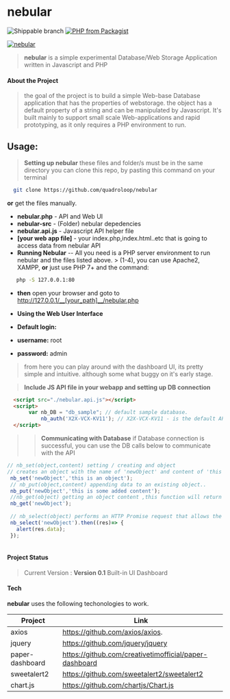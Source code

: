 # nebular
![Shippable branch](https://img.shields.io/shippable/5444c5ecb904a4b21567b0ff/master.svg)  [![PHP from Packagist](https://img.shields.io/packagist/php-v/symfony/symfony.svg)]()

[![nebular](https://quadroloop.github.io/Apps/img/nebular.png)]()

> __nebular__ is a simple experimental Database/Web Storage Application written in Javascript and PHP

#### About the Project
>the goal of the project is to build a simple Web-base Database application that has the properties of webstorage. the object has a default property of a string and can be manipulated by Javascript. It's built mainly to support small scale Web-applications and rapid prototyping, as it only requires a PHP environment to run. 

## Usage:
> __Setting up nebular__
  these files and folder/s must be in the same directory
  you can clone this repo, by pasting this command on your terminal
  ```sh
    git clone https://github.com/quadroloop/nebular
  ```
  __or__ get the files manually.
  - __nebular.php__ - API and Web UI
  - __nebular-src__ -  (Folder) nebular depedencies
  - __nebular.api.js__ - Javascript API helper file
  - __[your web app file]__ - your index.php,index.html..etc that is going to access data from nebular API
  - __Running Nebular__ -- All you need is a PHP server environment to run nebular and the files listed above. > (1-4), you can use Apache2, XAMPP, __or__ just use PHP 7+ and the command:
  ```sh
     php -S 127.0.0.1:80
  ```
  - __then__ open your browser and goto to http://127.0.0.1/__[your_path]__/nebular.php
  
  - __Using the Web User Interface__
  - __Default login:__
  - __username:__ root
  - __password:__ admin
  > from here you can play around with the dashboard UI, its pretty simple and intuitive. although some what buggy on it's early stage.

  > __Include JS API file in your webapp and setting up DB connection__
   ```html
     <script src="./nebular.api.js"></script>
     <script>
          var nb_DB = "db_sample"; // default sample database.
              nb_auth('X2X-VCX-KV11'); // X2X-VCX-KV11 - is the default API key you can add your own and delete existing keys.
     </script>
   ```
  >> __Communicating with Database__
  >> if Database connection is successful, you can use the DB calls below to communicate with the API 
  ```Javascript
  // nb_set(object,content) setting / creating and object
 // creates an object with the name of 'newObject' and content of 'this is an object'
   nb_set('newObject','this is an object');
   // nb_put(object,content) appending data to an existing object..
   nb_put('newObject','this is some added content');
   //nb_get(object) getting an object content ,this function will return the object content
   nb_get('newObject');
   
   // nb_select(object) performs an HTTP Promise request that allows the user to directy manipulate the response data
   nb_select('newObject').then((res)=> {
     alert(res.data);
   });
   
  ```

  
 
  

#### Project Status
  > Current Version : __Version 0.1__
  > Built-in UI Dashboard

#### Tech

__nebular__ uses the following techonologies to work.

| Project | Link |
| ------ | ------ |
| axios | https://github.com/axios/axios. |
| jquery | https://github.com/jquery/jquery |
| paper-dashboard | https://github.com/creativetimofficial/paper-dashboard  |
| sweetalert2 | https://github.com/sweetalert2/sweetalert2  |
| chart.js |https://github.com/chartjs/Chart.js |

